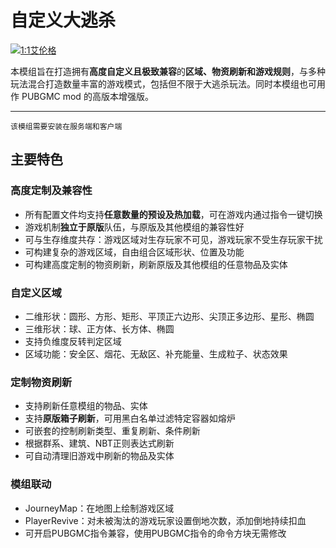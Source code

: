 # 自定义大逃杀
[![1:1艾伦格](pic/Erangle%20Pochinki%2016：9.png)](https://space.bilibili.com/300364311)

本模组旨在打造拥有**高度自定义且极致兼容**的**区域、物资刷新和游戏规则**，与多种玩法混合打造数量丰富的游戏模式，包括但不限于大逃杀玩法。同时本模组也可用作 PUBGMC mod 的高版本增强版。

---

`该模组需要安装在服务端和客户端`

## 主要特色

### 高度定制及兼容性

- 所有配置文件均支持**任意数量的预设及热加载**，可在游戏内通过指令一键切换
- 游戏机制**独立于原版**队伍，与原版及其他模组的兼容性好
- 可与生存维度共存：游戏区域对生存玩家不可见，游戏玩家不受生存玩家干扰
- 可构建复杂的游戏区域，自由组合区域形状、位置及功能
- 可构建高度定制的物资刷新，刷新原版及其他模组的任意物品及实体

### 自定义区域

- 二维形状：圆形、方形、矩形、平顶正六边形、尖顶正多边形、星形、椭圆
- 三维形状：球、正方体、长方体、椭圆
- 支持负维度反转判定区域
- 区域功能：安全区、烟花、无敌区、补充能量、生成粒子、状态效果

### 定制物资刷新

- 支持刷新任意模组的物品、实体
- 支持**原版箱子刷新**，可用黑白名单过滤特定容器如熔炉
- 可嵌套的控制刷新类型、重复刷新、条件刷新
- 根据群系、建筑、NBT正则表达式刷新
- 可自动清理旧游戏中刷新的物品及实体

### 模组联动

- JourneyMap：在地图上绘制游戏区域
- PlayerRevive：对未被淘汰的游戏玩家设置倒地次数，添加倒地持续扣血
- 可开启PUBGMC指令兼容，使用PUBGMC指令的命令方块无需修改
